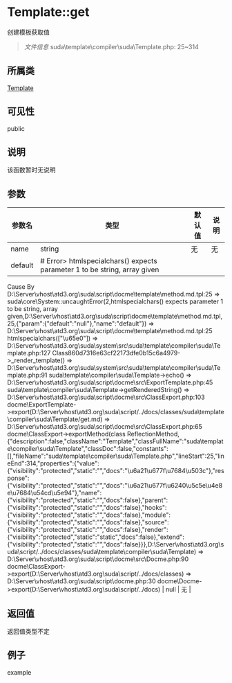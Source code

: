 # Template::get
创建模板获取值
> *文件信息* suda\template\compiler\suda\Template.php: 25~314
## 所属类 

[Template](../Template.md)

## 可见性

  public  
## 说明

该函数暂时无说明

## 参数

| 参数名 | 类型 | 默认值 | 说明 |
|--------|-----|-------|-------|
| name |  string | 无 | 无 |
| default |  # Error> htmlspecialchars() expects parameter 1 to be string, array given
  Cause By D:\Server\vhost\atd3.org\suda\script\docme\template\method.md.tpl:25
    =>  suda\core\System::uncaughtError(2,htmlspecialchars() expects parameter 1 to be string, array given,D:\Server\vhost\atd3.org\suda\script\docme\template\method.md.tpl,25,{"param":{"default":"null"},"name":"default"})
    => D:\Server\vhost\atd3.org\suda\script\docme\template\method.md.tpl:25 htmlspecialchars(["\u65e0"])
    => D:\Server\vhost\atd3.org\suda\system\src\suda\template\compiler\suda\Template.php:127 Class860d7316e63cf22173dfe0b15c6a4979->_render_template()
    => D:\Server\vhost\atd3.org\suda\system\src\suda\template\compiler\suda\Template.php:91 suda\template\compiler\suda\Template->echo()
    => D:\Server\vhost\atd3.org\suda\script\docme\src\ExportTemplate.php:45 suda\template\compiler\suda\Template->getRenderedString()
    => D:\Server\vhost\atd3.org\suda\script\docme\src\ClassExport.php:103 docme\ExportTemplate->export(D:\Server\vhost\atd3.org\suda\script/../docs/classes/suda\template\compiler\suda\Template/get.md)
    => D:\Server\vhost\atd3.org\suda\script\docme\src\ClassExport.php:65 docme\ClassExport->exportMethod(class ReflectionMethod,{"description":false,"className":"Template","classFullName":"suda\\template\\compiler\\suda\\Template","classDoc":false,"constants":[],"fileName":"suda\\template\\compiler\\suda\\Template.php","lineStart":25,"lineEnd":314,"properties":{"value":{"visibility":"protected","static":"","docs":"\u6a21\u677f\u7684\u503c"},"response":{"visibility":"protected","static":"","docs":"\u6a21\u677f\u6240\u5c5e\u4e8e\u7684\u54cd\u5e94"},"name":{"visibility":"protected","static":"","docs":false},"parent":{"visibility":"protected","static":"","docs":false},"hooks":{"visibility":"protected","static":"","docs":false},"module":{"visibility":"protected","static":"","docs":false},"source":{"visibility":"protected","static":"","docs":false},"render":{"visibility":"protected","static":"static","docs":false},"extend":{"visibility":"protected","static":"","docs":false}}},D:\Server\vhost\atd3.org\suda\script/../docs/classes/suda\template\compiler\suda\Template)
    => D:\Server\vhost\atd3.org\suda\script\docme\src\Docme.php:90 docme\ClassExport->export(D:\Server\vhost\atd3.org\suda\script/../docs/classes)
    => D:\Server\vhost\atd3.org\suda\script\docme.php:30 docme\Docme->export(D:\Server\vhost\atd3.org\suda\script/../docs)
 | null | 无 |

## 返回值
返回值类型不定

## 例子

example